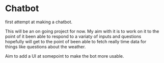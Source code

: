 # Chatbot
first attempt at making a chatbot.

This will be an on going project for now. My aim with it is to work on it to the point of it been able to respond to a variaty of inputs and questions hopefully will get to the point of been able to fetch really time data for things like questions about the weather.

Aim to add a UI at somepoint to make the bot more usable.
